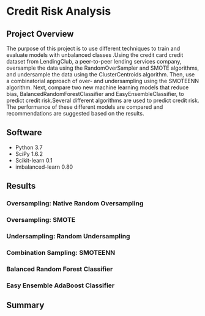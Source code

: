 # Credit Risk Analysis

## Project Overview
The purpose of this project is to use different techniques to train and evaluate models with unbalanced classes .Using the credit card credit dataset from LendingClub, a peer-to-peer lending services company, oversample the data using the RandomOverSampler and SMOTE algorithms, and undersample the data using the ClusterCentroids algorithm. Then,  use a combinatorial approach of over- and undersampling using the SMOTEENN algorithm. Next,  compare two new machine learning models that reduce bias, BalancedRandomForestClassifier and EasyEnsembleClassifier, to predict credit risk.Several different algorithms are used to predict credit risk. The performance of these different models are compared and recommendations are suggested based on the results.

## Software
- Python 3.7
- SciPy 1.6.2
- Scikit-learn 0.1
- imbalanced-learn 0.80


## Results




### Oversampling: Native Random Oversampling

### Oversampling: SMOTE


### Undersampling: Random Undersampling

### Combination Sampling: SMOTEENN


### Balanced Random Forest Classifier

### Easy Ensemble AdaBoost Classifier


## Summary


